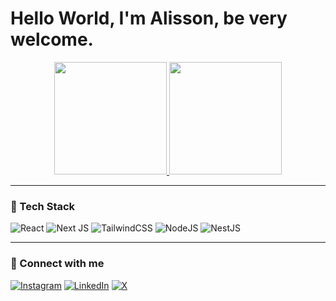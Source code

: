 # Hello World, I'm Alisson, be very welcome.

<div align="center">
  <a href="https://github.com/alissondel">
    <img height="180em" src="https://github-readme-stats.vercel.app/api?username=alissondel&show_icons=true&theme=tokyonight&include_all_commits=true&count_private=true"/>
    <img height="180em" src="https://github-readme-stats.vercel.app/api/top-langs/?username=alissondel&layout=compact&langs_count=6&theme=tokyonight"/>
  </a>
</div>

---

### 🚀 Tech Stack

![React](https://img.shields.io/badge/react-%2320232a.svg?style=for-the-badge&logo=react&logoColor=%2361DAFB)
![Next JS](https://img.shields.io/badge/Next-black?style=for-the-badge&logo=next.js&logoColor=white)
![TailwindCSS](https://img.shields.io/badge/tailwindcss-%2338B2AC.svg?style=for-the-badge&logo=tailwind-css&logoColor=white)
![NodeJS](https://img.shields.io/badge/node.js-6DA55F?style=for-the-badge&logo=node.js&logoColor=white)
![NestJS](https://img.shields.io/badge/nestjs-%23E0234E.svg?style=for-the-badge&logo=nestjs&logoColor=white)

---

### 📲 Connect with me

[![Instagram](https://img.shields.io/badge/-Instagram-%23E4405F?style=for-the-badge&logo=instagram&logoColor=white)](https://www.instagram.com/)
[![LinkedIn](https://img.shields.io/badge/-LinkedIn-%230077B5?style=for-the-badge&logo=linkedin&logoColor=white)](https://www.linkedin.com/in/alissondelatim/)
[![X](https://img.shields.io/badge/X-%23000000.svg?style=for-the-badge&logo=X&logoColor=white)](https://x.com/Al1ssonDelatim/)
